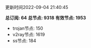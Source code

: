 更新时间2022-09-04 21:40:45

**总订阅: 64**
**总节点: 9318**
**有效节点: 1953**
- trojan节点: 150
- v2ray节点: 1619
- ss节点: 184
